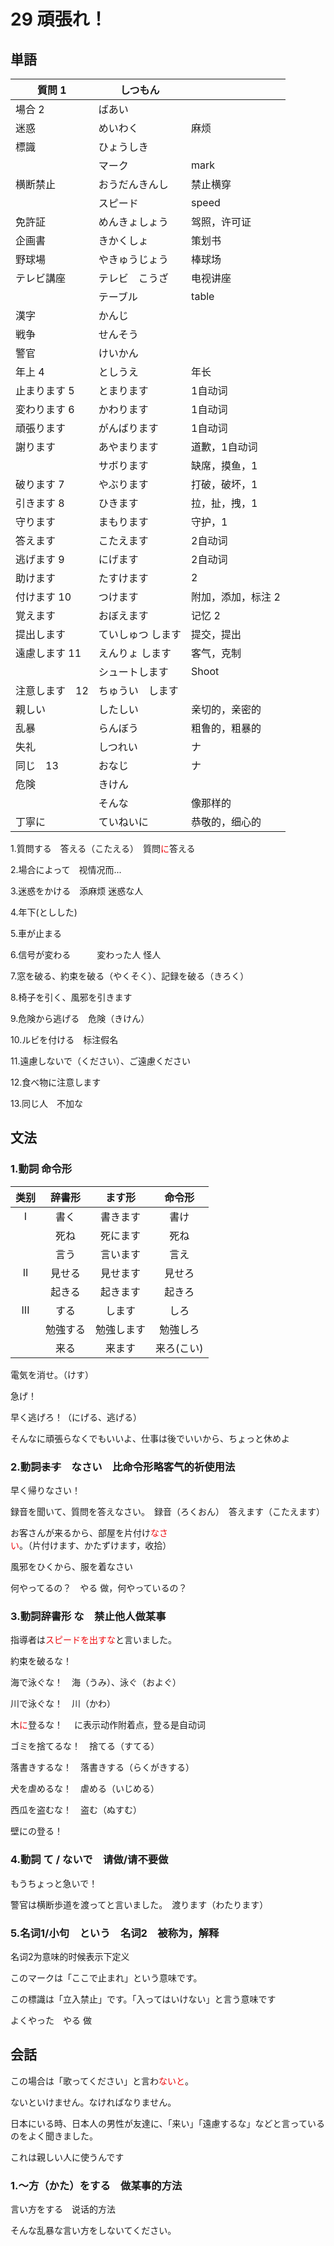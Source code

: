 # 29 頑張れ！

## 単語

| 質問 1         | しつもん          |                    |
| -------------- | ----------------- | ------------------ |
| 場合 2         | ばあい            |                    |
| 迷惑           | めいわく          | 麻烦               |
| 標識           | ひょうしき        |                    |
|                | マーク            | mark               |
| 横断禁止       | おうだんきんし    | 禁止横穿           |
|                | スピード          | speed              |
| 免許証         | めんきょしょう    | 驾照，许可证       |
| 企画書         | きかくしょ        | 策划书             |
| 野球場         | やきゅうじょう    | 棒球场             |
| テレビ講座     | テレビ　こうざ    | 电视讲座           |
|                | テーブル          | table              |
| 漢字           | かんじ            |                    |
| 戦争           | せんそう          |                    |
| 警官           | けいかん          |                    |
| 年上 4         | としうえ          | 年长               |
| 止まります 5   | とまります        | 1自动词            |
| 変わります 6   | かわります        | 1自动词            |
| 頑張ります     | がんばります      | 1自动词            |
| 謝ります       | あやまります      | 道歉，1自动词      |
|                | サボります        | 缺席，摸鱼，1      |
| 破ります 7     | やぶります        | 打破，破坏，1      |
| 引きます 8     | ひきます          | 拉，扯，拽，1      |
| 守ります       | まもります        | 守护，1            |
| 答えます       | こたえます        | 2自动词            |
| 逃げます 9     | にげます          | 2自动词            |
| 助けます       | たすけます        | 2                  |
| 付けます 10    | つけます          | 附加，添加，标注 2 |
| 覚えます       | おぼえます        | 记忆 2             |
| 提出します     | ていしゅつ します | 提交，提出         |
| 遠慮します 11  | えんりょ します   | 客气，克制         |
|                | シュートします    | Shoot              |
| 注意します　12 | ちゅうい　します  |                    |
| 親しい         | したしい          | 亲切的，亲密的     |
| 乱暴           | らんぼう          | 粗鲁的，粗暴的     |
| 失礼           | しつれい          | ナ                 |
| 同じ　13       | おなじ            | ナ                 |
| 危険           | きけん            |                    |
|                | そんな            | 像那样的           |
| 丁寧に         | ていねいに        | 恭敬的，细心的     |

1.質問する　答える（こたえる）　質問<font color="redorange">に</font>答える

2.場合によって　视情况而...

3.迷惑をかける　添麻烦			迷惑な人

4.年下(としした)

5.車が止まる

6.信号が変わる　　　変わった人 怪人

7.窓を破る、約束を破る（やくそく）、記録を破る（きろく）

8.椅子を引く、風邪を引きます

9.危険から逃げる　危険（きけん）　

10.ルビを付ける　标注假名

11.遠慮しないで（ください）、ご遠慮ください

12.食べ物に注意します

13.同じ人　不加な



## 文法

### 1.動詞 命令形

| 类别 |  辞書形  |   ます形   |   命令形   |
| :--: | :------: | :--------: | :--------: |
|  I   |   書く   |  書きます  |    書け    |
|      |   死ね   |  死にます  |    死ね    |
|      |   言う   |  言います  |    言え    |
|  II  |  見せる  |  見せます  |   見せろ   |
|      |  起きる  |  起きます  |   起きろ   |
| III  |   する   |   します   |    しろ    |
|      | 勉強する | 勉強します |  勉強しろ  |
|      |   来る   |   来ます   | 来ろ(こい) |

電気を消せ。（けす）

急げ！

早く逃げろ！（にげる、逃げる）

そんなに頑張らなくでもいいよ、仕事は後でいいから、ちょっと休めよ



### 2.動詞~~ます~~　なさい　比命令形略客气的祈使用法

早く帰りなさい！

録音を聞いて、質問を答えなさい。　録音（ろくおん）　答えます（こたえます）

お客さんが来るから、部屋を片付け<font color="redorange">なさい</font>。（片付けます、かたずけます，收拾）

風邪をひくから、服を着なさい

何やってるの？　やる 做，何やっているの？



### 3.動詞辞書形 な　禁止他人做某事

指導者は<font color="redorange">スピードを出すな</font>と言いました。

約束を破るな！

海で泳ぐな！　海（うみ）、泳ぐ（およぐ）

川で泳ぐな！　川（かわ）

木<font color="redorange">に</font>登るな！　  に表示动作附着点，登る是自动词

ゴミを捨てるな！　捨てる（すてる）

落書きするな！　落書きする（らくがきする）

犬を虐めるな！　虐める（いじめる）

西瓜を盗むな！　盗む（ぬすむ）

壁にの登る！



### 4.動詞 て / ないで　请做/请不要做

もうちょっと急いで！

警官は横断歩道を渡ってと言いました。　渡ります（わたります）



### 5.名词1/小句　という　名词2　被称为，解释

名词2为意味的时候表示下定义

このマークは「ここで止まれ」という意味です。

この標識は「立入禁止」です。「入ってはいけない」と言う意味です

よくやった　やる 做



## 会話

この場合は「歌ってください」と言わ<font color="redorange">ないと</font>。

ないといけません。なければなりません。

日本にいる時、日本人の男性が友達に、「来い」「遠慮するな」などと言っているのをよく聞きました。

[^の]: 动词名词化

これは親しい人に使うんです

### 1.〜方（かた）をする　做某事的方法 

言い方をする　说话的方法

そんな乱暴な言い方をしないてください。

